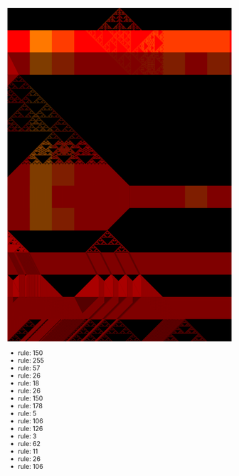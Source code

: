 ![photo](./output.png) 
 * rule: 150
* rule: 255
* rule: 57
* rule: 26
* rule: 18
* rule: 26
* rule: 150
* rule: 178
* rule: 5
* rule: 106
* rule: 126
* rule: 3
* rule: 62
* rule: 11
* rule: 26
* rule: 106
